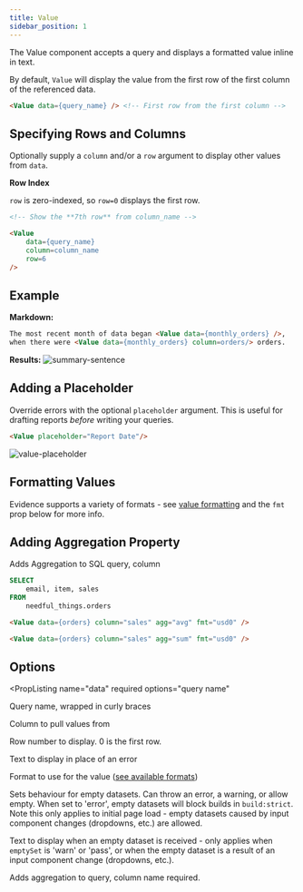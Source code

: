 ```yaml
---
title: Value
sidebar_position: 1
---
```


The Value component accepts a query and displays a formatted value inline in text.

By default, `Value` will display the value from the first row of the first column of the referenced data.

```markdown
<Value data={query_name} /> <!-- First row from the first column -->
```

## Specifying Rows and Columns

Optionally supply a `column` and/or a `row` argument to display other values from `data`. 

<Alert status=info>

**Row Index**

`row` is zero-indexed, so `row=0` displays the first row.

</Alert>

```markdown
<!-- Show the **7th row** from column_name -->

<Value 
    data={query_name}
    column=column_name 
    row=6
/>
```

## Example

**Markdown:**

```markdown
The most recent month of data began <Value data={monthly_orders} />,
when there were <Value data={monthly_orders} column=orders/> orders.
```

**Results:**
![summary-sentence](/img/tutorial-img/needful-things-value-in-text-nowindow.png)

## Adding a Placeholder

Override errors with the optional `placeholder` argument. This is useful for drafting reports _before_ writing your queries.

```markdown
<Value placeholder="Report Date"/>
```

![value-placeholder](/img/value-placeholder.png)

## Formatting Values
Evidence supports a variety of formats - see [value formatting](/core-concepts/formatting) and the `fmt` prop below for more info.

## Adding Aggregation Property

Adds Aggregation to SQL query, column 


```sql orders
SELECT 
    email, item, sales
FROM 
    needful_things.orders
```
```markdown
<Value data={orders} column="sales" agg="avg" fmt="usd0" />
```

<div>
    <Value data={orders} column="sales" agg="avg" fmt="usd0" />
</div>

```markdown
<Value data={orders} column="sales" agg="sum" fmt="usd0" />
```
<div>
    <Value data={orders} column="sales" agg="sum" fmt="usd0" />
</div>

## Options

<PropListing
    name="data"
    required
    options="query name"
>

Query name, wrapped in curly braces

</PropListing>
<PropListing
    name="column"
    options="column name"
    defaultValue="First column"
>

Column to pull values from

</PropListing>
<PropListing
    name="row"
    options="number"
    defaultValue="0"
>

Row number to display. 0 is the first row.

</PropListing>
<PropListing
    name="placeholder"
    options="string"
>

Text to display in place of an error

</PropListing>
<PropListing
    name="fmt"
    options="Excel-style format | built-in format | custom format"
>

Format to use for the value ([see available formats](/core-concepts/formatting))

</PropListing>
<PropListing
    name="emptySet"
    options={['error', 'warn', 'pass']}
    defaultValue="error"
>

Sets behaviour for empty datasets. Can throw an error, a warning, or allow empty. When set to 'error', empty datasets will block builds in `build:strict`. Note this only applies to initial page load - empty datasets caused by input component changes (dropdowns, etc.) are allowed.

</PropListing>
<PropListing
    name="emptyMessage"
    options="string"
    defaultValue="No records"
>

Text to display when an empty dataset is received - only applies when `emptySet` is 'warn' or 'pass', or when the empty dataset is a result of an input component change (dropdowns, etc.).

</PropListing>
<PropListing
    name="prop"
    options={['sum', 'avg', 'min', 'median', 'max']}
    defaultValue="null"
>

Adds aggregation to query, column name required.

</PropListing>